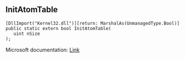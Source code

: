 ## InitAtomTable

```
[DllImport("Kernel32.dll")][return: MarshalAs(UnmanagedType.Bool)]
public static extern bool InitAtomTable(
   uint nSize
);
```

Microsoft documentation: [Link](https://docs.microsoft.com/en-us/windows/win32/api/winbase/nf-winbase-initatomtable)
